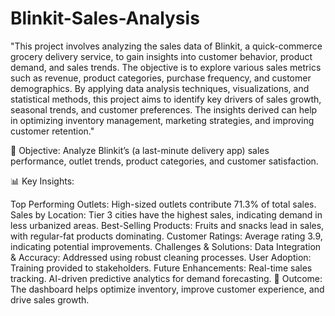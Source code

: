 # Blinkit-Sales-Analysis
"This project involves analyzing the sales data of Blinkit, a quick-commerce grocery delivery service, to gain insights into customer behavior, product demand, and sales trends. The objective is to explore various sales metrics such as revenue, product categories, purchase frequency, and customer demographics. By applying data analysis techniques, visualizations, and statistical methods, this project aims to identify key drivers of sales growth, seasonal trends, and customer preferences. The insights derived can help in optimizing inventory management, marketing strategies, and improving customer retention."

📌 Objective:
Analyze Blinkit’s (a last-minute delivery app) sales performance, outlet trends, product categories, and customer satisfaction.

📊 Key Insights:

Top Performing Outlets: High-sized outlets contribute 71.3% of total sales.
Sales by Location: Tier 3 cities have the highest sales, indicating demand in less urbanized areas.
Best-Selling Products: Fruits and snacks lead in sales, with regular-fat products dominating.
Customer Ratings: Average rating 3.9, indicating potential improvements.
Challenges & Solutions:
Data Integration & Accuracy: Addressed using robust cleaning processes.
User Adoption: Training provided to stakeholders.
Future Enhancements:
Real-time sales tracking.
AI-driven predictive analytics for demand forecasting.
🔹 Outcome: The dashboard helps optimize inventory, improve customer experience, and drive sales growth.
